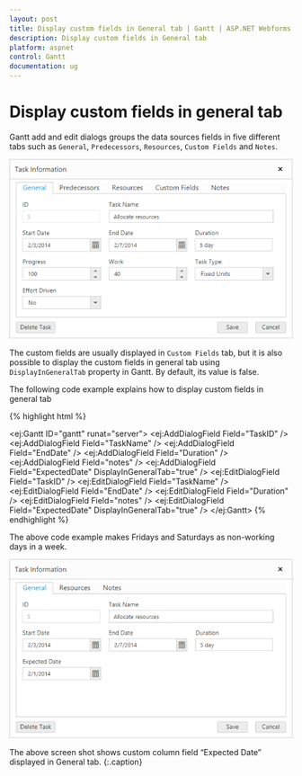 ```yaml
---
layout: post
title: Display custom fields in General tab | Gantt | ASP.NET Webforms | Syncfusion
description: Display custom fields in General tab
platform: aspnet
control: Gantt
documentation: ug
---
```


# Display custom fields in general tab
Gantt add and edit dialogs groups the data sources fields in five different tabs such as `General`, `Predecessors`, `Resources`, `Custom Fields` and `Notes`.

![](Change-Custom-Fields_images/dialog_all_tab.png)

The custom fields are usually displayed in `Custom Fields` tab, but it is also possible to display the custom fields in general tab using `DisplayInGeneralTab` property in Gantt. By default, its value is false.

The following code example explains how to display custom fields in general tab

{% highlight html %}

<ej:Gantt ID="gantt" runat="server">
      <AddDialogFields>
                <ej:AddDialogField Field="TaskID" />
                <ej:AddDialogField Field="TaskName" />
                <ej:AddDialogField Field="EndDate" />
                <ej:AddDialogField Field="Duration" />
                <ej:AddDialogField Field="notes" />
                <ej:AddDialogField Field="ExpectedDate" DisplayInGeneralTab="true" />
      </AddDialogFields>
      <EditDialogFields>
                <ej:EditDialogField Field="TaskID" />
                <ej:EditDialogField Field="TaskName" />
                <ej:EditDialogField Field="EndDate" />
                <ej:EditDialogField Field="Duration" />
                <ej:EditDialogField Field="notes" />
                <ej:EditDialogField Field="ExpectedDate" DisplayInGeneralTab="true" />
      </EditDialogFields>
</ej:Gantt>
{% endhighlight %}

The above code example makes Fridays and Saturdays as non-working days in a week.

![](Change-Custom-Fields_images/dialog_specific_tab.png)

The above screen shot shows custom column field “Expected Date” displayed in General tab.
{:.caption}




